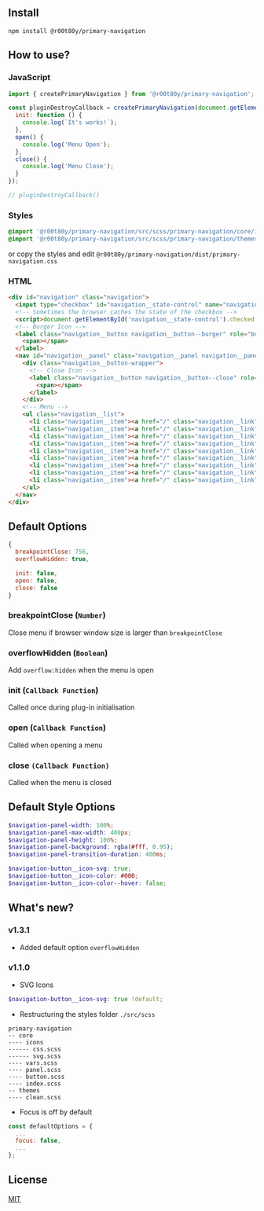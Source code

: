 ## Install
```console
npm install @r00t80y/primary-navigation
```
## How to use?

### JavaScript
```js
import { createPrimaryNavigation } from '@r00t80y/primary-navigation';

const pluginDestroyCallback = createPrimaryNavigation(document.getElementById('navigation'), {
  init: function () {
    console.log(`It's works!`);
  },
  open() {
    console.log('Menu Open');
  },
  close() {
    console.log('Menu Close');
  }
});

// pluginDestroyCallback()
```

### Styles
```scss
@import '@r00t80y/primary-navigation/src/scss/primary-navigation/core/index';
@import '@r00t80y/primary-navigation/src/scss/primary-navigation/themes/clean';
```
or copy the styles and edit ```@r00t80y/primary-navigation/dist/primary-navigation.css```


### HTML
```html
<div id="navigation" class="navigation">
  <input type="checkbox" id="navigation__state-control" name="navigation__state-control" class="navigation__state-control" checked="false" style="display:none">
  <!-- Sometimes the browser caches the state of the checkbox -->
  <script>document.getElementById('navigation__state-control').checked = false;</script>
  <!-- Burger Icon -->
  <label class="navigation__button navigation__button--burger" role="button" aria-controls="navigation__panel" aria-expanded="false" aria-label="Open menu" for="navigation__state-control" tabindex="0">
    <span></span>
  </label>
  <nav id="navigation__panel" class="navigation__panel navigation__panel--left" data-visible="hidden">
    <div class="navigation__button-wrapper">
      <!-- Close Icon -->
      <label class="navigation__button navigation__button--close" role="button" aria-controls="navigation__panel" aria-expanded="false" aria-label="Close menu" for="navigation__state-control" tabindex="0">
        <span></span>
      </label>
    </div>
    <!-- Menu -->
    <ul class="navigation__list">
      <li class="navigation__item"><a href="/" class="navigation__link">Link 1</a></li>
      <li class="navigation__item"><a href="/" class="navigation__link">Link 2</a></li>
      <li class="navigation__item"><a href="/" class="navigation__link">Link 3</a></li>
      <li class="navigation__item"><a href="/" class="navigation__link">Link 4</a></li>
      <li class="navigation__item"><a href="/" class="navigation__link">Link 5</a></li>
      <li class="navigation__item"><a href="/" class="navigation__link">Link 6</a></li>
      <li class="navigation__item"><a href="/" class="navigation__link">Link 7</a></li>
      <li class="navigation__item"><a href="/" class="navigation__link">Link 8</a></li>
      <li class="navigation__item"><a href="/" class="navigation__link">Link 9</a></li>
    </ul>
  </nav>
</div>
```

## Default Options
```js
{
  breakpointClose: 756,
  overflowHidden: true,

  init: false,
  open: false,
  close: false
}
```

### breakpointClose (`Number`)
Close menu if browser window size is larger than `breakpointClose`

### overflowHidden (`Boolean`)
Add `overflow:hidden` when the menu is open

### init (`Callback Function`)
Called once during plug-in initialisation

### open (`Callback Function`)
Called when opening a menu

### close `(Callback Function)`
Called when the menu is closed

## Default Style Options
```scss
$navigation-panel-width: 100%;
$navigation-panel-max-width: 400px;
$navigation-panel-height: 100%;
$navigation-panel-background: rgba(#fff, 0.95);
$navigation-panel-transition-duration: 400ms;

$navigation-button__icon-svg: true;
$navigation-button__icon-color: #000;
$navigation-button__icon-color--hover: false;
```

## What's new?
### v1.3.1
- Added default option `overflowHidden`
### v1.1.0
- SVG Icons
```scss
$navigation-button__icon-svg: true !default;
```
- Restructuring the styles folder `./src/scss`
```
primary-navigation
-- core
---- icons
------ css.scss
------ svg.scss
---- vars.scss
---- panel.scss
---- button.scss
---- index.scss
-- themes
---- clean.scss
```
- Focus is off by default
```js
const defaultOptions = {
  ...
  focus: false,
  ...
};
```

## License
[MIT](./LICENSE)
